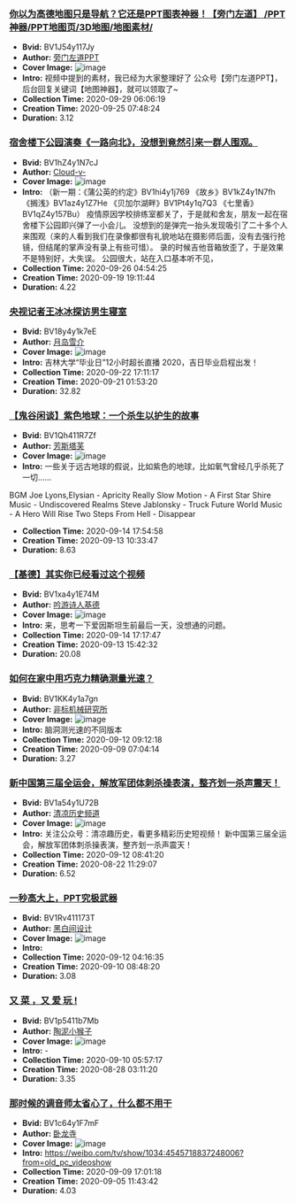 ### [你以为高德地图只是导航？它还是PPT图表神器！【旁门左道】 /PPT神器/PPT地图页/3D地图/地图素材/](https://www.bilibili.com/video/BV1J54y117Jy)
- **Bvid:** BV1J54y117Jy
- **Author:** [旁门左道PPT](https://space.bilibili.com/395619513)
- **Cover Image:** ![image](http://i2.hdslb.com/bfs/archive/e38f002864f2bee0b45f66af5c18e61058516c43.jpg)
- **Intro:** 视频中提到的素材，我已经为大家整理好了
公众号【旁门左道PPT】，后台回复关键词【地图神器】，就可以领取了~
- **Collection Time:** 2020-09-29 06:06:19
- **Creation Time:** 2020-09-25 07:48:24
- **Duration:** 3.12

### [宿舍楼下公园演奏《一路向北》，没想到竟然引来一群人围观。](https://www.bilibili.com/video/BV1hZ4y1N7cJ)
- **Bvid:** BV1hZ4y1N7cJ
- **Author:** [Cloud-v-](https://space.bilibili.com/220834048)
- **Cover Image:** ![image](http://i1.hdslb.com/bfs/archive/b8f8e57f7aa4cdae18f77258644a0cc71d4b01a6.jpg)
- **Intro:** （新一期：《蒲公英的约定》BV1hi4y1j769
《故乡》BV1kZ4y1N7fh
《搁浅》BV1az4y1Z7He
《贝加尔湖畔》BV1Pt4y1q7Q3
《七里香》BV1qZ4y157Bu）
疫情原因学校排练室都关了，于是就和舍友，朋友一起在宿舍楼下公园即兴弹了一小会儿。
没想到的是弹完一抬头发现吸引了二十多个人来围观（来的人看到我们在录像都很有礼貌地站在摄影师后面，没有去强行抢镜，但结尾的掌声没有录上有些可惜）。
录的时候吉他音箱放歪了，于是效果不是特别好，大失误。
公园很大，站在入口基本听不见，
- **Collection Time:** 2020-09-26 04:54:25
- **Creation Time:** 2020-09-19 19:11:44
- **Duration:** 4.22

### [央视记者王冰冰探访男生寝室](https://www.bilibili.com/video/BV18y4y1k7eE)
- **Bvid:** BV18y4y1k7eE
- **Author:** [月岛雪介](https://space.bilibili.com/20309647)
- **Cover Image:** ![image](http://i0.hdslb.com/bfs/archive/7e5185abd29e456654a24115a56f4d5c64e60155.png)
- **Intro:** 吉林大学“毕业日”12小时超长直播
2020，吉日毕业启程出发！
- **Collection Time:** 2020-09-22 17:11:17
- **Creation Time:** 2020-09-21 01:53:20
- **Duration:** 32.82

### [【鬼谷闲谈】紫色地球：一个杀生以护生的故事](https://www.bilibili.com/video/BV1Qh411R7Zf)
- **Bvid:** BV1Qh411R7Zf
- **Author:** [芳斯塔芙](https://space.bilibili.com/72270557)
- **Cover Image:** ![image](http://i2.hdslb.com/bfs/archive/fda39f7c994742c78d8820d450686c7a36be709e.jpg)
- **Intro:** 一些关于远古地球的假说，比如紫色的地球，比如氧气曾经几乎杀死了一切……

BGM
Joe Lyons,Elysian - Apricity
Really Slow Motion - A First Star
Shire Music - Undiscovered Realms
Steve Jablonsky - Truck
Future World Music - A Hero Will Rise
Two Steps From Hell - Disappear
- **Collection Time:** 2020-09-14 17:54:58
- **Creation Time:** 2020-09-13 10:33:47
- **Duration:** 8.63

### [【基德】其实你已经看过这个视频](https://www.bilibili.com/video/BV1xa4y1E74M)
- **Bvid:** BV1xa4y1E74M
- **Author:** [吟游诗人基德](https://space.bilibili.com/510856133)
- **Cover Image:** ![image](http://i2.hdslb.com/bfs/archive/a931f5d93118b80edbbf4c30daa8d23a4479032d.jpg)
- **Intro:** 来，思考一下爱因斯坦生前最后一天，没想通的问题。
- **Collection Time:** 2020-09-14 17:17:47
- **Creation Time:** 2020-09-13 15:42:32
- **Duration:** 20.08

### [如何在家中用巧克力精确测量光速？](https://www.bilibili.com/video/BV1KK4y1a7gn)
- **Bvid:** BV1KK4y1a7gn
- **Author:** [非标机械研究所](https://space.bilibili.com/125962400)
- **Cover Image:** ![image](http://i0.hdslb.com/bfs/archive/fcecbd40c1e3881856e9c71e647ee512325b8b32.jpg)
- **Intro:** 脑洞测光速的不同版本
- **Collection Time:** 2020-09-12 09:12:18
- **Creation Time:** 2020-09-09 07:04:14
- **Duration:** 3.27

### [新中国第三届全运会，解放军团体刺杀操表演，整齐划一杀声震天！](https://www.bilibili.com/video/BV1a54y1U72B)
- **Bvid:** BV1a54y1U72B
- **Author:** [清凉历史频道](https://space.bilibili.com/160282713)
- **Cover Image:** ![image](http://i1.hdslb.com/bfs/archive/067b8feb85ad6e69002df7ba29769873085bcffc.jpg)
- **Intro:** 关注公众号：清凉趣历史，看更多精彩历史短视频！
新中国第三届全运会，解放军团体刺杀操表演，整齐划一杀声震天！
- **Collection Time:** 2020-09-12 08:41:20
- **Creation Time:** 2020-08-22 11:29:07
- **Duration:** 6.52

### [一秒高大上，PPT究极武器](https://www.bilibili.com/video/BV1Rv411173T)
- **Bvid:** BV1Rv411173T
- **Author:** [黑白间设计](https://space.bilibili.com/76949949)
- **Cover Image:** ![image](http://i2.hdslb.com/bfs/archive/30ed7695063ebf16dedc76379316e13bd284b34c.jpg)
- **Intro:** 
- **Collection Time:** 2020-09-12 04:16:35
- **Creation Time:** 2020-09-10 08:48:20
- **Duration:** 3.08

### [又 菜 ，又 爱 玩 !](https://www.bilibili.com/video/BV1p5411b7Mb)
- **Bvid:** BV1p5411b7Mb
- **Author:** [陶泥小猴子](https://space.bilibili.com/386644495)
- **Cover Image:** ![image](http://i0.hdslb.com/bfs/archive/d23ec032d311aba2d3bc5e884df8052a0ed6134f.jpg)
- **Intro:** -
- **Collection Time:** 2020-09-10 05:57:17
- **Creation Time:** 2020-08-28 03:11:20
- **Duration:** 3.35

### [那时候的调音师太省心了，什么都不用干](https://www.bilibili.com/video/BV1c64y1F7mF)
- **Bvid:** BV1c64y1F7mF
- **Author:** [卧龙寺](https://space.bilibili.com/258457966)
- **Cover Image:** ![image](http://i1.hdslb.com/bfs/archive/5e08670a2713c4c77ba411c0cf31f64453b06f29.jpg)
- **Intro:** https://weibo.com/tv/show/1034:4545718837248006?from=old_pc_videoshow
- **Collection Time:** 2020-09-09 17:01:18
- **Creation Time:** 2020-09-05 11:43:42
- **Duration:** 4.03

